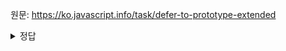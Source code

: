 원문: https://ko.javascript.info/task/defer-to-prototype-extended

<details>
  <summary>정답</summary>

```js
Function.prototype.defer = function (ms) {
	let cur = this;
	return function (...args) {
		setTimeout(() => cur.apply(this, args), ms);
	};
};

```
</details>
